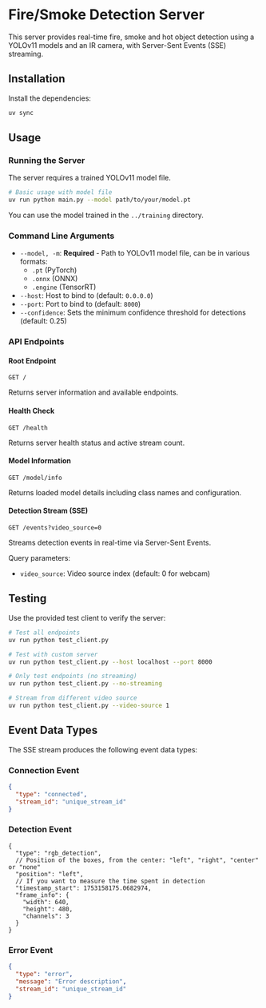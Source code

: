 # Fire/Smoke Detection Server

This server provides real-time fire, smoke and hot object detection using a YOLOv11 models and an IR camera, with Server-Sent Events (SSE) streaming.

## Installation

Install the dependencies:

```bash
uv sync
```

## Usage

### Running the Server

The server requires a trained YOLOv11 model file.

```bash
# Basic usage with model file
uv run python main.py --model path/to/your/model.pt
```

You can use the model trained in the `../training` directory.

### Command Line Arguments

- `--model, -m`: **Required** - Path to YOLOv11 model file, can be in various formats:
  - `.pt` (PyTorch)
  - `.onnx` (ONNX)
  - `.engine` (TensorRT)
- `--host`: Host to bind to (default: `0.0.0.0`)
- `--port`: Port to bind to (default: `8000`)
- `--confidence`: Sets the minimum confidence threshold for detections (default: 0.25)

### API Endpoints

#### Root Endpoint
```
GET /
```
Returns server information and available endpoints.

#### Health Check
```
GET /health
```
Returns server health status and active stream count.

#### Model Information
```
GET /model/info
```
Returns loaded model details including class names and configuration.

#### Detection Stream (SSE)
```
GET /events?video_source=0
```
Streams detection events in real-time via Server-Sent Events.

Query parameters:
- `video_source`: Video source index (default: 0 for webcam)

## Testing

Use the provided test client to verify the server:

```bash
# Test all endpoints
uv run python test_client.py

# Test with custom server
uv run python test_client.py --host localhost --port 8000

# Only test endpoints (no streaming)
uv run python test_client.py --no-streaming

# Stream from different video source
uv run python test_client.py --video-source 1
```

## Event Data Types

The SSE stream produces the following event data types:

### Connection Event

```json
{
  "type": "connected",
  "stream_id": "unique_stream_id"
}
```

### Detection Event

```jsonc
{
  "type": "rgb_detection",
  // Position of the boxes, from the center: "left", "right", "center" or "none"
  "position": "left",
  // If you want to measure the time spent in detection
  "timestamp_start": 1753158175.0682974,
  "frame_info": {
    "width": 640,
    "height": 480,
    "channels": 3
  }
}
```

### Error Event

```json
{
  "type": "error",
  "message": "Error description",
  "stream_id": "unique_stream_id"
}
```
